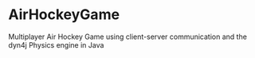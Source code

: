 # AirHockeyGame
Multiplayer Air Hockey Game using client-server communication and the dyn4j Physics engine in Java


